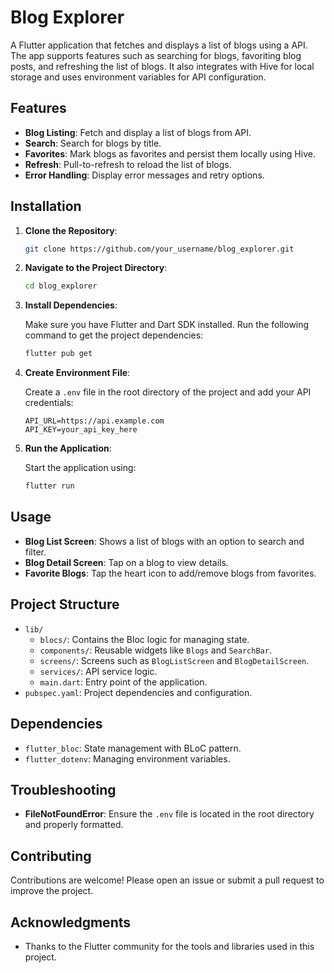 # Blog Explorer

A Flutter application that fetches and displays a list of blogs using a API. The app supports features such as searching for blogs, favoriting blog posts, and refreshing the list of blogs. It also integrates with Hive for local storage and uses environment variables for API configuration.

## Features

- **Blog Listing**: Fetch and display a list of blogs from API.
- **Search**: Search for blogs by title.
- **Favorites**: Mark blogs as favorites and persist them locally using Hive.
- **Refresh**: Pull-to-refresh to reload the list of blogs.
- **Error Handling**: Display error messages and retry options.

## Installation

1. **Clone the Repository**:

    ```sh
    git clone https://github.com/your_username/blog_explorer.git
    ```

2. **Navigate to the Project Directory**:

    ```sh
    cd blog_explorer
    ```

3. **Install Dependencies**:

   Make sure you have Flutter and Dart SDK installed. Run the following command to get the project dependencies:

    ```sh
    flutter pub get
    ```

4. **Create Environment File**:

   Create a `.env` file in the root directory of the project and add your API credentials:

    ```plaintext
    API_URL=https://api.example.com
    API_KEY=your_api_key_here
    ```

5. **Run the Application**:

   Start the application using:

    ```sh
    flutter run
    ```

## Usage

- **Blog List Screen**: Shows a list of blogs with an option to search and filter.
- **Blog Detail Screen**: Tap on a blog to view details.
- **Favorite Blogs**: Tap the heart icon to add/remove blogs from favorites.

## Project Structure

- `lib/`
    - `blocs/`: Contains the Bloc logic for managing state.
    - `components/`: Reusable widgets like `Blogs` and `SearchBar`.
    - `screens/`: Screens such as `BlogListScreen` and `BlogDetailScreen`.
    - `services/`: API service logic.
    - `main.dart`: Entry point of the application.
- `pubspec.yaml`: Project dependencies and configuration.

## Dependencies

- `flutter_bloc`: State management with BLoC pattern.
- `flutter_dotenv`: Managing environment variables.

## Troubleshooting

- **FileNotFoundError**: Ensure the `.env` file is located in the root directory and properly formatted.

## Contributing

Contributions are welcome! Please open an issue or submit a pull request to improve the project.

## Acknowledgments

- Thanks to the Flutter community for the tools and libraries used in this project.
